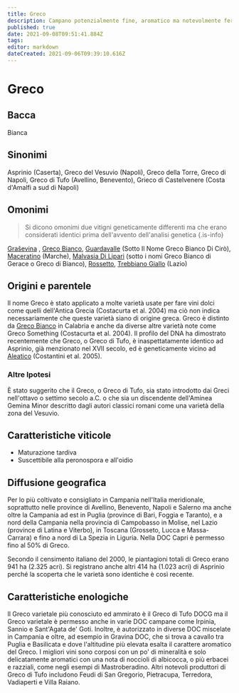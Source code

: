 ```yaml
---
title: Greco
description: Campano potenzialmente fine, aromatico ma notevolmente fermo.
published: true
date: 2021-09-08T09:51:41.884Z
tags: 
editor: markdown
dateCreated: 2021-09-06T09:39:10.616Z
---
```


# Greco

## Bacca
Bianca

## Sinonimi
Asprinio (Caserta), Greco del Vesuvio (Napoli), Greco della Torre, Greco di Napoli, Greco di Tufo (Avellino, Benevento), Grieco di Castelvenere (Costa d'Amalfi a sud di Napoli)

## Omonimi
> Si dicono omonimi due vitigni geneticamente differenti ma che erano considerati identici prima dell'avvento dell'analisi genetica
{.is-info}

[Graševina](/vitigni/bacca-bianca/grasevina) , [Greco Bianco](/vitigni/Italia/bacca-bianca/greco-bianco), [Guardavalle](/vitigni/bacca-bianca/guardavalle) (Sotto Il Nome Greco Bianco Di Cirò), [Maceratino](/vitigni/bacca-bianca/maceratino) (Marche), [Malvasia Di Lipari](/vitigni/Italia/bacca-bianca/malvasia-di-lipari) (sotto i nomi Greco Bianco di Gerace o Greco di Bianco), [Rossetto](/vitigni/bacca-bianca/rossetto), [Trebbiano Giallo](/vitigni/Italia/bacca-bianca/trebbiano-giallo) (Lazio)


## Origini e parentele
Il nome Greco è stato applicato a molte varietà usate per fare vini dolci come quelli dell'Antica Grecia (Costacurta et al. 2004) ma ciò non indica necessariamente che queste varietà siano di origine greca. Greco è distinto da [Greco Bianco](/vitigni/Italia/bacca-bianca/greco-bianco) in Calabria e anche da diverse altre varietà note come Greco Something (Costacurta et al. 2004). Il profilo del DNA ha dimostrato recentemente che Greco, o Greco di Tufo, è inaspettatamente identico ad Asprinio, già menzionato nel XVII secolo, ed è geneticamente vicino ad [Aleatico](/vitigni/bacca-nera/aleatico) (Costantini et al. 2005).

### Altre Ipotesi

È stato suggerito che il Greco, o Greco di Tufo, sia stato introdotto dai Greci nell'ottavo o settimo secolo a.C. o che sia un discendente dell'Aminea Gemina Minor descritto dagli autori classici romani come una varietà della zona del Vesuvio.

## Caratteristiche viticole

- Maturazione tardiva
- Suscettibile alla peronospora e all'oidio

## Diffusione geografica
Per lo più coltivato e consigliato in Campania nell'Italia meridionale, soprattutto nelle province di Avellino, Benevento, Napoli e Salerno ma anche oltre la Campania ad est in Puglia (province di Bari, Foggia e Taranto), e a nord della Campania nella provincia di Campobasso in Molise, nel Lazio (province di Latina e Viterbo), in Toscana (Grosseto, Lucca e Massa-Carrara) e fino a nord di La Spezia in Liguria. Nella DOC Capri è permesso fino al 50% di Greco.

Secondo il censimento italiano del 2000, le piantagioni totali di Greco erano 941 ha (2.325 acri). Si registrano anche altri 414 ha (1.023 acri) di Asprinio perché la scoperta che le varietà sono identiche è così recente.

## Caratteristiche enologiche

Il Greco varietale più conosciuto ed ammirato è il Greco di Tufo DOCG ma il Greco varietale è permesso anche in varie DOC campane come Irpinia, Sannio e Sant'Agata de' Goti. Inoltre, è autorizzato in diverse DOC miscelate in Campania e oltre, ad esempio in Gravina DOC, che si trova a cavallo tra Puglia e Basilicata e dove l'altitudine più elevata esalta il carattere aromatico del Greco. I migliori vini sono corposi con un po' di mineralità e solo delicatamente aromatici con una nota di noccioli di albicocca, o più erbacei e razziali, come negli esempi di Mastroberadino. Altri notevoli produttori di Greco di Tufo includono Feudi di San Gregorio, Pietracupa, Terredora, Vadiaperti e Villa Raiano.




